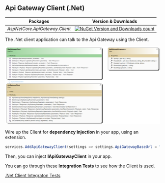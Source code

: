 ## Api Gateway Client (.Net)

|Packages|Version & Downloads|
|---------------------------|:---:|
|*AspNetCore.ApiGateway.Client*|[![NuGet Version and Downloads count](https://buildstats.info/nuget/AspNetCore.ApiGateway.Client)](https://www.nuget.org/packages/AspNetCore.ApiGateway.Client)|

The .Net client application can talk to the Api Gateway using the Client.

![.Net Client](/Docs/NetClient.png)

Wire up the Client for **dependency injection** in your app, using an extension.

```C#
services.AddApiGatewayClient(settings => settings.ApiGatewayBaseUrl = "http://localhost");
```

Then, you can inject **IApiGatewayClient** in your app.

You can go through these **Integration Tests** to see how the Client is used.

[.Net Client Integraton Tests](/AspNetCore.ApiGateway.Tests/GatewayClientTests.cs)